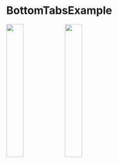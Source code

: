 # BottomTabsExample

<img src="https://user-images.githubusercontent.com/23694053/163426950-4f96d5ae-d452-4206-931b-a3f1e816d5ad.png" width="30%" height="30%" />
<img src="https://user-images.githubusercontent.com/23694053/163426964-0c8ca519-80ea-49ad-9df8-be7dd3de5bf6.png" width="30%" height="30%" />
